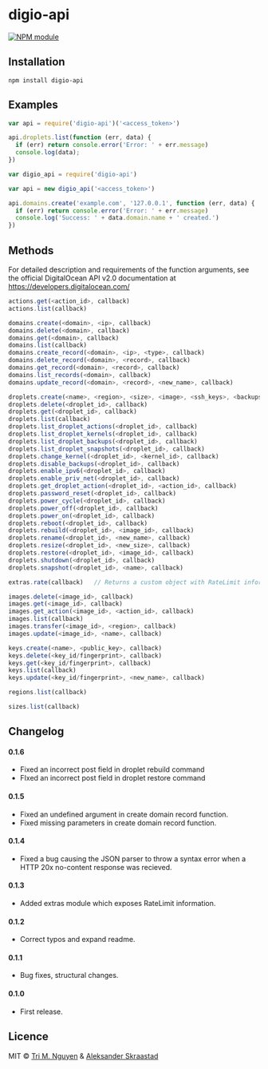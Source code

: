 digio-api
=========

[![NPM module](https://img.shields.io/npm/v/digio-api.png)](https://www.npmjs.org/package/digio-api)

## Installation
```
npm install digio-api
```

## Examples
```javascript
var api = require('digio-api')('<access_token>')

api.droplets.list(function (err, data) {
  if (err) return console.error('Error: ' + err.message)
  console.log(data);
})
```

```javascript
var digio_api = require('digio-api')

var api = new digio_api('<access_token>')

api.domains.create('example.com', '127.0.0.1', function (err, data) {
  if (err) return console.error('Error: ' + err.message)
  console.log('Success: ' + data.domain.name + ' created.')
})
```

## Methods

For detailed description and requirements of the function arguments, see the official
DigitalOcean API v2.0 documentation at https://developers.digitalocean.com/

```javascript
actions.get(<action_id>, callback)
actions.list(callback)

domains.create(<domain>, <ip>, callback)
domains.delete(<domain>, callback)
domains.get(<domain>, callback)
domains.list(callback)
domains.create_record(<domain>, <ip>, <type>, callback)
domains.delete_record(<domain>, <record>, callback)
domains.get_record(<domain>, <record>, callback)
domains.list_records(<domain>, callback)
domains.update_record(<domain>, <record>, <new_name>, callback)

droplets.create(<name>, <region>, <size>, <image>, <ssh_keys>, <backups>, <ipv6>, <private_networking>, callback)
droplets.delete(<droplet_id>, callback)
droplets.get(<droplet_id>, callback)
droplets.list(callback)
droplets.list_droplet_actions(<droplet_id>, callback)
droplets.list_droplet_kernels(<droplet_id>, callback)
droplets.list_droplet_backups(<droplet_id>, callback)
droplets.list_droplet_snapshots(<droplet_id>, callback)
droplets.change_kernel(<droplet_id>, <kernel_id>, callback)
droplets.disable_backups(<droplet_id>, callback)
droplets.enable_ipv6(<droplet_id>, callback)
droplets.enable_priv_net(<droplet_id>, callback)
droplets.get_droplet_action(<droplet_id>, <action_id>, callback)
droplets.password_reset(<droplet_id>, callback)
droplets.power_cycle(<droplet_id>, callback)
droplets.power_off(<droplet_id>, callback)
droplets.power_on(<droplet_id>, callback)
droplets.reboot(<droplet_id>, callback)
droplets.rebuild(<droplet_id>, <image_id>, callback)
droplets.rename(<droplet_id>, <new_name>, callback)
droplets.resize(<droplet_id>, <new_size>, callback)
droplets.restore(<droplet_id>, <image_id>, callback)
droplets.shutdown(<droplet_id>, callback)
droplets.snapshot(<droplet_id>, <name>, callback)

extras.rate(callback)   // Returns a custom object with RateLimit information

images.delete(<image_id>, callback)
images.get(<image_id>, callback)
images.get_action(<image_id>, <action_id>, callback)
images.list(callback)
images.transfer(<image_id>, <region>, callback)
images.update(<image_id>, <name>, callback)

keys.create(<name>, <public_key>, callback)
keys.delete(<key_id/fingerprint>, callback)
keys.get(<key_id/fingerprint>, callback)
keys.list(callback)
keys.update(<key_id/fingerprint>, <new_name>, callback)

regions.list(callback)

sizes.list(callback)
```

## Changelog

#### 0.1.6
* Fixed an incorrect post field in droplet rebuild command
* FIxed an incorrect post field in droplet restore command

#### 0.1.5
* Fixed an undefined argument in create domain record function.
* Fixed missing parameters in create domain record function.

#### 0.1.4
* Fixed a bug causing the JSON parser to throw a syntax error when a HTTP 20x no-content response was recieved.

#### 0.1.3
* Added extras module which exposes RateLimit information.

#### 0.1.2
* Correct typos and expand readme.

#### 0.1.1
* Bug fixes, structural changes.

#### 0.1.0
* First release.

## Licence

MIT © [Tri M. Nguyen](http://tmn.io) & [Aleksander Skraastad](https://overflow.no)
